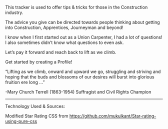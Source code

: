
This tracker is used to offer tips & tricks for those in the Construction industry. 


The advice you give can be directed towards people thinking about getting into Construction, Apprentices, Journeyman and beyond!


I know when I first started out as a Union Carpenter, I had a lot of questions! I also sometimes didn’t know what questions to even ask. 


Let’s pay it forward and reach back to lift as we climb.


Get started by creating a Profile!


“Lifting as we climb, onward and upward we go, struggling and striving and hoping that the buds and blossoms of our desires will burst into glorious fruition ere long …”

-Mary Church Terrell (1863-1954) 
Suffragist and Civil Rights Champion

----------------------
 Technology Used & Sources: 
 
 Modified Star Rating CSS from https://github.com/mukulkant/Star-rating-using-pure-css 